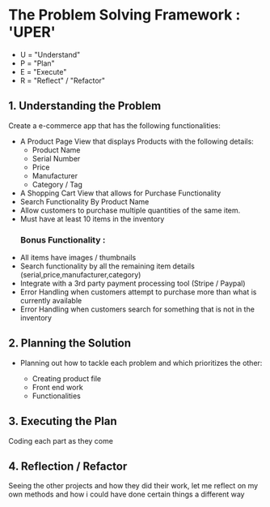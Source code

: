 <h1>The Problem Solving Framework : 'UPER'</h1>

- U = "Understand"
- P = "Plan"
- E = "Execute"
- R = "Reflect" / "Refactor"

<h2>1. Understanding the Problem</h2>
<p>Create a e-commerce app that has the following functionalities:</p>
<ul>
<li> A Product Page View that displays Products with the following details:
<ul>
<li> Product Name </li>
<li> Serial Number </li>
<li> Price </li>
<li> Manufacturer </li>
<li> Category / Tag </li>
</ul>
<li> A Shopping Cart View that allows for Purchase Functionality</li>
<li> Search Functionality By Product Name</li>
<li> Allow customers to purchase multiple quantities of the same item.</li>
<li> Must have at least 10 items in the inventory</li>

<h3>
    Bonus Functionality :
</h3>

<li>All items have images / thumbnails</li>
<li>Search functionality by all the remaining item details (serial,price,manufacturer,category)</li>
<li>Integrate with a 3rd party payment processing tool (Stripe / Paypal)</li>
<li>Error Handling when customers attempt to purchase more than what is currently available</li>
<li>Error Handling when customers search for something that is not in the inventory</li>

</ul>
<h2>
    2. Planning the Solution
</h2>
<ul>
<li> Planning out how to tackle each problem and which prioritizes the other: </li>
<ul>
<li> Creating product file</li>
<li> Front end work</li>
<li> Functionalities</li>
</ul>
</ul>
<h2>
    3. Executing the Plan
</h2>
<p>Coding each part as they come</p>
<h2>
    4. Reflection / Refactor
</h2>
<p>Seeing the other projects and how they did their work, let me reflect on my own methods and how i could have done certain things a different way</p>
